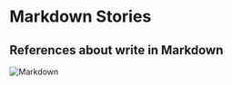 # Markdown Stories

## References about write in Markdown

![Markdown](https://user-images.githubusercontent.com/77374408/193963483-6e0fa7f3-4ac7-4411-bc1b-076d3ad108c2.jpg)
